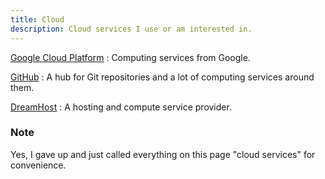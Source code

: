 ```yaml
---
title: Cloud
description: Cloud services I use or am interested in.
---
```


[Google Cloud Platform](https://cloud.google.com/)
:   Computing services from Google.

[GitHub](https://github.com/)
:   A hub for Git repositories and a lot of computing services around them.

[DreamHost](https://dreamhost.com/)
:   A hosting and compute service provider.

### Note

Yes, I gave up and just called everything on this page "cloud services" for convenience.